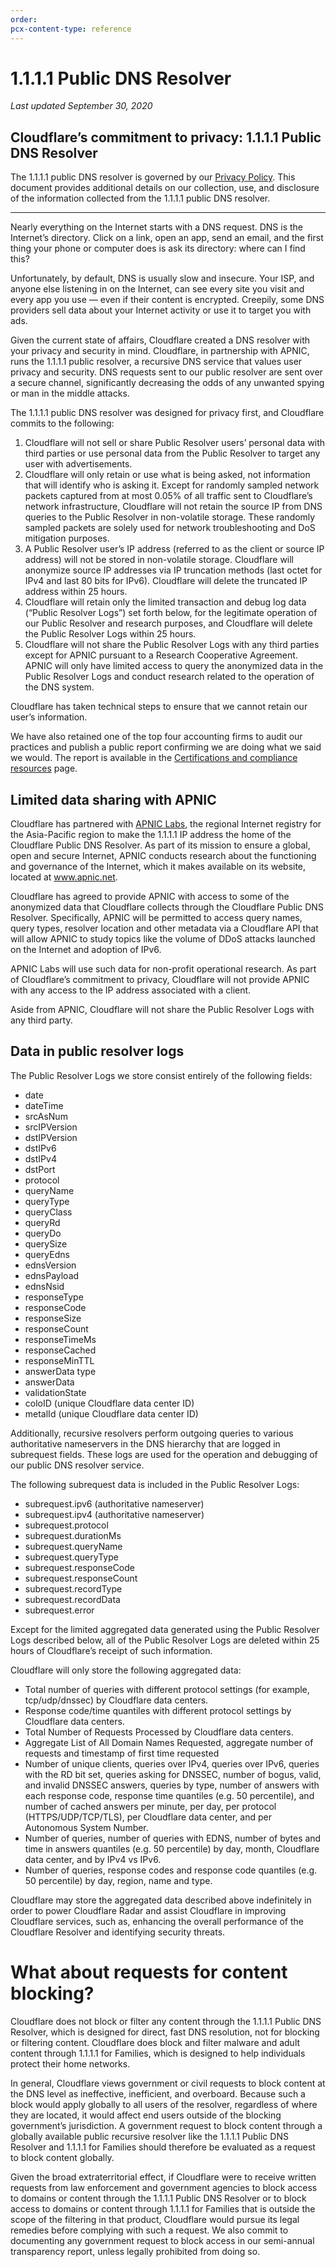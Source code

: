```yaml
---
order:
pcx-content-type: reference
---
```


# 1.1.1.1 Public DNS Resolver

_Last updated September 30, 2020_

## Cloudflare’s commitment to privacy: 1.1.1.1 Public DNS Resolver

The 1.1.1.1 public DNS resolver is governed by our [Privacy Policy](https://www.cloudflare.com/privacypolicy/). This document provides additional details on our collection, use, and disclosure of the information collected from the 1.1.1.1 public DNS resolver.

---

Nearly everything on the Internet starts with a DNS request. DNS is the Internet’s directory. Click on a link, open an app, send an email, and the first thing your phone or computer does is ask its directory: where can I find this?

Unfortunately, by default, DNS is usually slow and insecure. Your ISP, and anyone else listening in on the Internet, can see every site you visit and every app you use — even if their content is encrypted. Creepily, some DNS providers sell data about your Internet activity or use it to target you with ads.

Given the current state of affairs, Cloudflare created a DNS resolver with your privacy and security in mind. Cloudflare, in partnership with APNIC, runs the 1.1.1.1 public resolver, a recursive DNS service that values user privacy and security. DNS requests sent to our public resolver are sent over a secure channel, significantly decreasing the odds of any unwanted spying or man in the middle attacks.

The 1.1.1.1 public DNS resolver was designed for privacy first, and Cloudflare commits to the following:

1. Cloudflare will not sell or share Public Resolver users’ personal data with third parties or use personal data from the Public Resolver to target any user with advertisements.
1. Cloudflare will only retain or use what is being asked, not information that will identify who is asking it. Except for randomly sampled network packets captured from at most 0.05% of all traffic sent to Cloudflare’s network infrastructure, Cloudflare will not retain the source IP from DNS queries to the Public Resolver in non-volatile storage. These randomly sampled packets are solely used for network troubleshooting and DoS mitigation purposes.
1. A Public Resolver user’s IP address (referred to as the client or source IP address) will not be stored in non-volatile storage. Cloudflare will anonymize source IP addresses via IP truncation methods (last octet for IPv4 and last 80 bits for IPv6). Cloudflare will delete the truncated IP address within 25 hours.
1. Cloudflare will retain only the limited transaction and debug log data (“Public Resolver Logs”) set forth below, for the legitimate operation of our Public Resolver and research purposes, and Cloudflare will delete the Public Resolver Logs within 25 hours.
1. Cloudflare will not share the Public Resolver Logs with any third parties except for APNIC pursuant to a Research Cooperative Agreement. APNIC will only have limited access to query the anonymized data in the Public Resolver Logs and conduct research related to the operation of the DNS system.

Cloudflare has taken technical steps to ensure that we cannot retain our user’s information.

We have also retained one of the top four accounting firms to audit our practices and publish a public report confirming we are doing what we said we would. The report is available in the [Certifications and compliance resources](https://www.cloudflare.com/trust-hub/compliance-resources/) page.

## Limited data sharing with APNIC

Cloudflare has partnered with [APNIC Labs](https://labs.apnic.net/?p=1127), the regional Internet registry for the Asia-Pacific region to make the 1.1.1.1 IP address the home of the Cloudflare Public DNS Resolver. As part of its mission to ensure a global, open and secure Internet, APNIC conducts research about the functioning and governance of the Internet, which it makes available on its website, located at www.apnic.net.

Cloudflare has agreed to provide APNIC with access to some of the anonymized data that Cloudflare collects through the Cloudflare Public DNS Resolver. Specifically, APNIC will be permitted to access query names, query types, resolver location and other metadata via a Cloudflare API that will allow APNIC to study topics like the volume of DDoS attacks launched on the Internet and adoption of IPv6.

APNIC Labs will use such data for non-profit operational research. As part of Cloudflare’s commitment to privacy, Cloudflare will not provide APNIC with any access to the IP address associated with a client.

Aside from APNIC, Cloudflare will not share the Public Resolver Logs with any third party.

## Data in public resolver logs

The Public Resolver Logs we store consist entirely of the following fields:

- date
- dateTime
- srcAsNum
- srcIPVersion
- dstIPVersion
- dstIPv6
- dstIPv4
- dstPort
- protocol
- queryName
- queryType
- queryClass
- queryRd
- queryDo
- querySize
- queryEdns
- ednsVersion
- ednsPayload
- ednsNsid
- responseType
- responseCode
- responseSize
- responseCount
- responseTimeMs
- responseCached
- responseMinTTL
- answerData type
- answerData
- validationState
- coloID (unique Cloudflare data center ID)
- metalId (unique Cloudflare data center ID)

Additionally, recursive resolvers perform outgoing queries to various authoritative nameservers in the DNS hierarchy that are logged in subrequest fields. These logs are used for the operation and debugging of our public DNS resolver service.

The following subrequest data is included in the Public Resolver Logs:

- subrequest.ipv6 (authoritative nameserver)
- subrequest.ipv4 (authoritative nameserver)
- subrequest.protocol
- subrequest.durationMs
- subrequest.queryName
- subrequest.queryType
- subrequest.responseCode
- subrequest.responseCount
- subrequest.recordType
- subrequest.recordData
- subrequest.error

Except for the limited aggregated data generated using the Public Resolver Logs described below, all of the Public Resolver Logs are deleted within 25 hours of Cloudflare’s receipt of such information.

Cloudflare will only store the following aggregated data:

- Total number of queries with different protocol settings (for example, tcp/udp/dnssec) by Cloudflare data centers.
- Response code/time quantiles with different protocol settings by Cloudflare data centers.
- Total Number of Requests Processed by Cloudflare data centers.
- Aggregate List of All Domain Names Requested, aggregate number of requests and timestamp of first time requested
- Number of unique clients, queries over IPv4, queries over IPv6, queries with the RD bit set, queries asking for DNSSEC, number of bogus, valid, and invalid DNSSEC answers, queries by type, number of answers with each response code, response time quantiles (e.g. 50 percentile), and number of cached answers per minute, per day, per protocol (HTTPS/UDP/TCP/TLS), per Cloudflare data center, and per Autonomous System Number.
- Number of queries, number of queries with EDNS, number of bytes and time in answers quantiles (e.g. 50 percentile) by day, month, Cloudflare data center, and by IPv4 vs IPv6.
- Number of queries, response codes and response code quantiles (e.g. 50 percentile) by day, region, name and type.

Cloudflare may store the aggregated data described above indefinitely in order to power Cloudflare Radar and assist Cloudflare in improving Cloudflare services, such as, enhancing the overall performance of the Cloudflare Resolver and identifying security threats.

# What about requests for content blocking?

Cloudflare does not block or filter any content through the 1.1.1.1 Public DNS Resolver, which is designed for direct, fast DNS resolution, not for blocking or filtering content. Cloudflare does block and filter malware and adult content through 1.1.1.1 for Families, which is designed to help individuals protect their home networks.

In general, Cloudflare views government or civil requests to block content at the DNS level as ineffective, inefficient, and overboard. Because such a block would apply globally to all users of the resolver, regardless of where they are located, it would affect end users outside of the blocking government’s jurisdiction. A government request to block content through a globally available public recursive resolver like the 1.1.1.1 Public DNS Resolver and 1.1.1.1 for Families should therefore be evaluated as a request to block content globally.

Given the broad extraterritorial effect, if Cloudflare were to receive written requests from law enforcement and government agencies to block access to domains or content through the 1.1.1.1 Public DNS Resolver or to block access to domains or content through 1.1.1.1 for Families that is outside the scope of the filtering in that product, Cloudflare would pursue its legal remedies before complying with such a request. We also commit to documenting any government request to block access in our semi-annual transparency report, unless legally prohibited from doing so.
